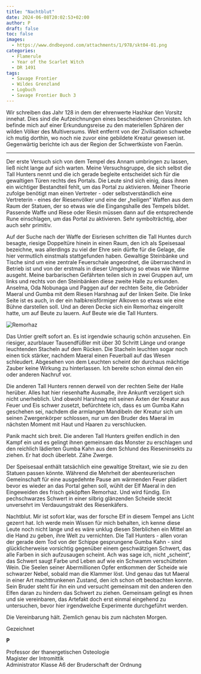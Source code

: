 ```yaml
---
title: "Nachtblut"
date: 2024-06-08T20:02:53+02:00
author: P
draft: false
toc: false
images:
  - https://www.dndbeyond.com/attachments/1/978/skt04-01.png
categories:
  - Flamerule
  - Year of the Scarlet Witch
  - DR 1491
tags: 
  - Savage Frontier
  - Wildes Grenzland
  - Logbuch
  - Savage Frontier Buch 3
---
```


Wir schreiben das Jahr 128 in dem der ehrenwerte Hashkar den Vorsitz innehat. Dies sind die Aufzeichnungen eines bescheidenen Chronisten. Ich befinde mich auf einer Erkundungsreise zu den materiellen Sphären der wilden Völker des Multiversums. Weit entfernt von der Zivilisation schwebe ich mutig dorthin, wo noch nie zuvor eine gebildete Kreatur gewesen ist. Gegenwärtig berichte ich aus der Region der Schwertküste von Faerûn.
 
---

Der erste Versuch sich von dem Tempel des Annam umbringen zu lassen, ließ nicht lange auf sich warten. Meine Versuchsgruppe, die sich selbst die Tall Hunters nennt und die ich gerade begleite entscheidet sich für die gewaltigen Türen rechts des Portals. Die Leute sind sich einig, dass ihnen ein wichtiger Bestandteil fehlt, um das Portal zu aktivieren. Meiner Theorie zufolge benötigt man einen Vertreter - oder selbstverständlich eine Vertreterin - eines der Riesenvölker und eine der „heiligen“ Waffen aus dem Raum der Statuen, der so etwas wie die Eingangshalle des Tempels bildet. Passende Waffe und Riese oder Riesin müssen dann auf die entsprechende Rune einschlagen, um das Portal zu aktivieren. Sehr symbolträchtig, aber auch sehr primitiv.
 
Auf der Suche nach der Waffe der Eisriesen schritten die Tall Huntes durch besagte, riesige Doppeltüre hinein in einen Raum, den ich als Speisesaal bezeichne, was allerdings zu viel der Ehre sein dürfte für die Gelage, die hier vermutlich einstmals stattgefunden haben. Gewaltige Steinbänke und Tische sind um eine zentrale Feuerschale angeordnet, die überraschend in Betrieb ist und von der erstmals in dieser Umgebung so etwas wie Wärme ausgeht. Meine barbarischen Gefährten teilen sich in zwei Gruppen auf, um links und rechts von den Steinbänken diese zweite Halle zu erkunden. Anselma, Oda Nobunaga und Paggen auf der rechten Seite, die Gebrüder Maeral und Gumba mit dem Riesen Harshnag auf der linken Seite. Die linke Seite ist es auch, in der ein halbkreisförmiger Alkoven so etwas wie eine Bühne darstellen soll. Und an deren Decke sich ein Remorhaz eingerollt hatte, um auf Beute zu lauern. Auf Beute wie die Tall Hunters.

![Remorhaz](https://www.dndbeyond.com/avatars/thumbnails/30834/976/1000/1000/638063901722309178.png)
 
Das Untier greift sofort an. Es ist irgendwie schaurig schön anzusehen. Ein riesiger, azurblauer Tausendfüßler mit über 30 Schritt Länge und orange leuchtenden Stacheln auf dem Rücken. Die Stacheln leuchten sogar noch einen tick stärker, nachdem Maeral einen Feuerball auf das Wesen schleudert. Abgesehen von dem Leuchten scheint der durchaus mächtige Zauber keine Wirkung zu hinterlassen. Ich bereite schon einmal den ein oder anderen Nachruf vor.
 
Die anderen Tall Hunters rennen derweil von der rechten Seite der Halle herüber. Alles hat hier riesenhafte Ausmaße, ihre Ankunft verzögert sich nicht unerheblich. Und obwohl Harshnag mit seinen Äxten der Kreatur aus Feuer und Eis schwer zusetzt, befürchtete ich, dass es um Gumba Kahn geschehen sei, nachdem die armlangen Mandibeln der Kreatur sich um seinen Zwergenkörper schlossen, nur um den Bruder des Maeral im nächsten Moment mit Haut und Haaren zu verschlucken.
 
Panik macht sich breit. Die anderen Tall Hunters greifen endlich in den Kampf ein und es gelingt ihnen gemeinsam das Monster zu erschlagen und den reichlich lädierten Gumba Kahn aus dem Schlund des Rieseninsekts zu ziehen. Er hat doch überlebt. Zähe Zwerge.
 
Der Speisesaal enthält tatsächlich eine gewaltige Streitaxt, wie sie zu den Statuen passen könnte. Während die Mehrheit der abenteurerischen Gemeinschaft für eine ausgedehnte Pause am wärmenden Feuer plädiert bevor es wieder an das Portal gehen soll, wühlt der Elf Maeral in den Eingeweiden des frisch geköpften Remorhaz. Und wird fündig. Ein pechschwarzes Schwert in einer silbrig glänzenden Scheide steckt unversehrt im Verdauungstrakt des Riesenkäfers.
 
Nachtblut. Mir ist sofort klar, was der forsche Elf in diesem Tempel ans Licht gezerrt hat. Ich werde mein Wissen für mich behalten, ich kenne diese Leute noch nicht lange und es wäre unklug diesen Sterblichen ein Mittel an die Hand zu geben, ihre Welt zu vernichten. Die Tall Hunters - allen voran der gerade dem Tod von der Schippe gesprungene Gumba Kahn - sind glücklicherweise vorsichtig gegenüber einem geschwätzigen Schwert, das alle Farben in sich aufzusaugen scheint. Ach was sage ich, nicht „scheint“, das Schwert saugt Farbe und Leben auf wie ein Schwamm verschütteten Wein. Die Seelen seiner Abermillionen Opfer entkommen der Scheide wie schwarzer Nebel, sobald man die Klammer löst. Und genau das tut Maeral in einer Art machttrunkenen Zustand, den ich schon oft beobachten konnte. Sein Bruder steht für ihn ein und versucht gemeinsam mit den anderen den Elfen daran zu hindern das Schwert zu ziehen. Gemeinsam gelingt es ihnen und sie vereinbaren, das Artefakt doch erst einmal eingehend zu untersuchen, bevor hier irgendwelche Experimente durchgeführt werden.
 
Die Vereinbarung hält. Ziemlich genau bis zum nächsten Morgen.

Gezeichnet  

**P**  

Professor der thanergetischen Osteologie  
Magister der Intromittik  
Administrator Klasse A6 der Bruderschaft der Ordnung  